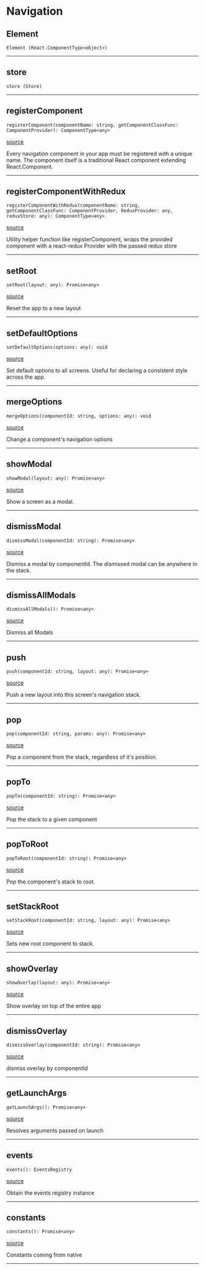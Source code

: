 # Navigation

## Element

`Element (React.ComponentType<object>)`

---
## store

`store (Store)`

---

## registerComponent

`registerComponent(componentName: string, getComponentClassFunc: ComponentProvider): ComponentType<any>`

[source](https://github.com/doananh234/antd-react-admin/blob/v2/lib/src/Navigation.ts#L52)

Every navigation component in your app must be registered with a unique name.
The component itself is a traditional React component extending React.Component.

---

## registerComponentWithRedux

`registerComponentWithRedux(componentName: string, getComponentClassFunc: ComponentProvider, ReduxProvider: any, reduxStore: any): ComponentType<any>`

[source](https://github.com/doananh234/antd-react-admin/blob/v2/lib/src/Navigation.ts#L60)

Utility helper function like registerComponent,
wraps the provided component with a react-redux Provider with the passed redux store

---

## setRoot

`setRoot(layout: any): Promise<any>`

[source](https://github.com/doananh234/antd-react-admin/blob/v2/lib/src/Navigation.ts#L67)

Reset the app to a new layout

---

## setDefaultOptions

`setDefaultOptions(options: any): void`

[source](https://github.com/doananh234/antd-react-admin/blob/v2/lib/src/Navigation.ts#L74)

Set default options to all screens. Useful for declaring a consistent style across the app.

---

## mergeOptions

`mergeOptions(componentId: string, options: any): void`

[source](https://github.com/doananh234/antd-react-admin/blob/v2/lib/src/Navigation.ts#L81)

Change a component's navigation options

---

## showModal

`showModal(layout: any): Promise<any>`

[source](https://github.com/doananh234/antd-react-admin/blob/v2/lib/src/Navigation.ts#L88)

Show a screen as a modal.

---

## dismissModal

`dismissModal(componentId: string): Promise<any>`

[source](https://github.com/doananh234/antd-react-admin/blob/v2/lib/src/Navigation.ts#L95)

Dismiss a modal by componentId. The dismissed modal can be anywhere in the stack.

---

## dismissAllModals

`dismissAllModals(): Promise<any>`

[source](https://github.com/doananh234/antd-react-admin/blob/v2/lib/src/Navigation.ts#L102)

Dismiss all Modals

---

## push

`push(componentId: string, layout: any): Promise<any>`

[source](https://github.com/doananh234/antd-react-admin/blob/v2/lib/src/Navigation.ts#L109)

Push a new layout into this screen's navigation stack.

---

## pop

`pop(componentId: string, params: any): Promise<any>`

[source](https://github.com/doananh234/antd-react-admin/blob/v2/lib/src/Navigation.ts#L116)

Pop a component from the stack, regardless of it's position.

---

## popTo

`popTo(componentId: string): Promise<any>`

[source](https://github.com/doananh234/antd-react-admin/blob/v2/lib/src/Navigation.ts#L123)

Pop the stack to a given component

---

## popToRoot

`popToRoot(componentId: string): Promise<any>`

[source](https://github.com/doananh234/antd-react-admin/blob/v2/lib/src/Navigation.ts#L130)

Pop the component's stack to root.

---

## setStackRoot

`setStackRoot(componentId: string, layout: any): Promise<any>`

[source](https://github.com/doananh234/antd-react-admin/blob/v2/lib/src/Navigation.ts#L137)

Sets new root component to stack.

---

## showOverlay

`showOverlay(layout: any): Promise<any>`

[source](https://github.com/doananh234/antd-react-admin/blob/v2/lib/src/Navigation.ts#L144)

Show overlay on top of the entire app

---

## dismissOverlay

`dismissOverlay(componentId: string): Promise<any>`

[source](https://github.com/doananh234/antd-react-admin/blob/v2/lib/src/Navigation.ts#L151)

dismiss overlay by componentId

---

## getLaunchArgs

`getLaunchArgs(): Promise<any>`

[source](https://github.com/doananh234/antd-react-admin/blob/v2/lib/src/Navigation.ts#L158)

Resolves arguments passed on launch

---

## events

`events(): EventsRegistry`

[source](https://github.com/doananh234/antd-react-admin/blob/v2/lib/src/Navigation.ts#L165)

Obtain the events registry instance

---

## constants

`constants(): Promise<any>`

[source](https://github.com/doananh234/antd-react-admin/blob/v2/lib/src/Navigation.ts#L172)

Constants coming from native

---


